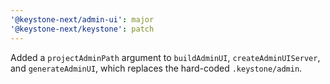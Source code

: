 ```yaml
---
'@keystone-next/admin-ui': major
'@keystone-next/keystone': patch
---
```


Added a `projectAdminPath` argument to `buildAdminUI`, `createAdminUIServer`, and `generateAdminUI`, which replaces the hard-coded `.keystone/admin`.
